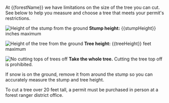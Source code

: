 At {{forestName}} we have limitations on the size of the tree you can cut. See below to help you measure and choose a tree that meets your permit's restrictions.

![Height of the stump from the ground](/assets/img/site-wide/tree-stump-height-icon.svg "stump height")  **Stump height:** {{stumpHeight}} inches maximum

![Height of the tree from the ground](/assets/img/site-wide/tree-height-icon.svg "tree height")  **Tree height:** {{treeHeight}} feet maximum

![No cutting tops of trees off](/assets/img/site-wide/tree-top-icon.svg "no tree-topping")  **Take the whole tree.** Cutting the tree top off is prohibited.

If snow is on the ground, remove it from around the stump so you can accurately measure the stump and tree height.

To cut a tree over 20 feet tall, a permit must be purchased in person at a forest ranger district office.
